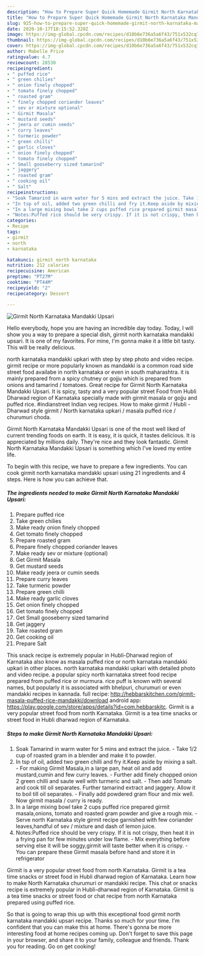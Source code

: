 ```yaml
---
description: "How to Prepare Super Quick Homemade Girmit North Karnataka Mandakki Upsari"
title: "How to Prepare Super Quick Homemade Girmit North Karnataka Mandakki Upsari"
slug: 925-how-to-prepare-super-quick-homemade-girmit-north-karnataka-mandakki-upsari
date: 2020-10-17T18:15:52.320Z
image: https://img-global.cpcdn.com/recipes/d10b6e736a5a6f43/751x532cq70/girmit-north-karnataka-mandakki-upsari-recipe-main-photo.jpg
thumbnail: https://img-global.cpcdn.com/recipes/d10b6e736a5a6f43/751x532cq70/girmit-north-karnataka-mandakki-upsari-recipe-main-photo.jpg
cover: https://img-global.cpcdn.com/recipes/d10b6e736a5a6f43/751x532cq70/girmit-north-karnataka-mandakki-upsari-recipe-main-photo.jpg
author: Mabelle Price
ratingvalue: 4.7
reviewcount: 28530
recipeingredient:
- " puffed rice"
- " green chilies"
- " onion finely chopped"
- " tomato finely chopped"
- " roasted gram"
- " finely chopped coriander leaves"
- " sev or mixture optional"
- " Girmit Masala"
- " mustard seeds"
- " jeera or cumin seeds"
- " curry leaves"
- " turmeric powder"
- " green chilli"
- " garlic cloves"
- " onion finely chopped"
- " tomato finely chopped"
- " Small gooseberry sized tamarind"
- " jaggery"
- " roasted gram"
- " cooking oil"
- " Salt"
recipeinstructions:
- "Soak Tamarind in warm water for 5 mins and extract the juice. Take 1/2 cup of roasted gram in a blender and make it to powder."
- "In tsp of oil, added two green chilli and fry it.Keep aside by mixing a salt. For making Girmit Masala,in a large pan, heat oil and add mustard,cumin and few curry leaves. Further add finely chopped onion 2 green chilli and saute well with turmeric and salt. Then add Tomato and cook till oil separates. Further tamarind extract and jaggery. Allow it to boil till oil separates. Finally add powdered gram flour and mix well. Now girmit masala / curry is ready."
- "In a large mixing bowl take 2 cups puffed rice prepared girmit masala,onions, tomato and roasted gram powder and give a rough mix. Serve north Karnataka style girmit recipe garnished with few coriander leaves,handful of sev / mixture and dash of lemon juice."
- "Notes:Puffed rice should be very crispy. If it is not crispy, then heat it in a frying pan for few minutes under low flame. Mix everything before serving else it will be soggy,girmit will taste better when it is crispy. You can prepare these Girmit masala before hand and store it in refrigerator"
categories:
- Recipe
tags:
- girmit
- north
- karnataka

katakunci: girmit north karnataka 
nutrition: 212 calories
recipecuisine: American
preptime: "PT27M"
cooktime: "PT44M"
recipeyield: "2"
recipecategory: Dessert

---
```



![Girmit North Karnataka Mandakki Upsari](https://img-global.cpcdn.com/recipes/d10b6e736a5a6f43/751x532cq70/girmit-north-karnataka-mandakki-upsari-recipe-main-photo.jpg)

Hello everybody, hope you are having an incredible day today. Today, I will show you a way to prepare a special dish, girmit north karnataka mandakki upsari. It is one of my favorites. For mine, I'm gonna make it a little bit tasty. This will be really delicious.

north karnataka mandakki upkari with step by step photo and video recipe. girmit recipe or more popularly known as mandakki is a common road side street food availabe in north karnataka or even in south maharashtra. it is mainly prepared from a spicy chutney or gojju which is prepared from onions and tamarind / tomatoes. Great recipe for Girmit North Karnataka Mandakki Upsari. It is spicy, tasty and a very popular street Food from Hubli Dharwad region of Karnataka specially made with girmit masala or gojju and puffed rice. #indianstreet Indian veg recipes. How to make girmit / Hubli - Dharwad style girmit / North karnataka upkari / masala puffed rice / churumuri choda.

Girmit North Karnataka Mandakki Upsari is one of the most well liked of current trending foods on earth. It is easy, it is quick, it tastes delicious. It is appreciated by millions daily. They're nice and they look fantastic. Girmit North Karnataka Mandakki Upsari is something which I've loved my entire life.


To begin with this recipe, we have to prepare a few ingredients. You can cook girmit north karnataka mandakki upsari using 21 ingredients and 4 steps. Here is how you can achieve that.

<!--inarticleads1-->

##### The ingredients needed to make Girmit North Karnataka Mandakki Upsari:

1. Prepare  puffed rice
1. Take  green chilies
1. Make ready  onion finely chopped
1. Get  tomato finely chopped
1. Prepare  roasted gram
1. Prepare  finely chopped coriander leaves
1. Make ready  sev or mixture (optional)
1. Get  Girmit Masala
1. Get  mustard seeds
1. Make ready  jeera or cumin seeds
1. Prepare  curry leaves
1. Take  turmeric powder
1. Prepare  green chilli
1. Make ready  garlic cloves
1. Get  onion finely chopped
1. Get  tomato finely chopped
1. Get  Small gooseberry sized tamarind
1. Get  jaggery
1. Take  roasted gram
1. Get  cooking oil
1. Prepare  Salt


This snack recipe is extremely popular in Hubli-Dharwad region of Karnataka also know as masala puffed rice or north karnataka mandakki upkari in other places. north karnataka mandakki upkari with detailed photo and video recipe. a popular spicy north karnataka street food recipe prepared from puffed rice or murmura. rice puff is known with several names, but popularly it is associated with bhelpuri, churumuri or even mandakki recipes in kannada. full recipe: http://hebbarskitchen.com/girmit-masala-puffed-rice-mandakki/download android app: https://play.google.com/store/apps/details?id=com.hebbarskitc. Girmit is a very popular street food from north Karnataka. Girmit is a tea time snacks or street food in Hubli dharwad region of Karnataka. 

<!--inarticleads2-->

##### Steps to make Girmit North Karnataka Mandakki Upsari:

1. Soak Tamarind in warm water for 5 mins and extract the juice. - Take 1/2 cup of roasted gram in a blender and make it to powder.
1. In tsp of oil, added two green chilli and fry it.Keep aside by mixing a salt. - For making Girmit Masala,in a large pan, heat oil and add mustard,cumin and few curry leaves. - Further add finely chopped onion 2 green chilli and saute well with turmeric and salt. - Then add Tomato and cook till oil separates. Further tamarind extract and jaggery. Allow it to boil till oil separates. - Finally add powdered gram flour and mix well. Now girmit masala / curry is ready.
1. In a large mixing bowl take 2 cups puffed rice prepared girmit masala,onions, tomato and roasted gram powder and give a rough mix. - Serve north Karnataka style girmit recipe garnished with few coriander leaves,handful of sev / mixture and dash of lemon juice.
1. Notes:Puffed rice should be very crispy. If it is not crispy, then heat it in a frying pan for few minutes under low flame. - Mix everything before serving else it will be soggy,girmit will taste better when it is crispy. - You can prepare these Girmit masala before hand and store it in refrigerator


Girmit is a very popular street food from north Karnataka. Girmit is a tea time snacks or street food in Hubli dharwad region of Karnataka. Learn how to make North Karnataka churumuri or mandakki recipe. This chat or snacks recipe is extremely popular in Hubli-dharwad region of Karnataka. Girmit is a tea time snacks or street food or chat recipe from north Karnataka prepared using puffed rice. 

So that is going to wrap this up with this exceptional food girmit north karnataka mandakki upsari recipe. Thanks so much for your time. I'm confident that you can make this at home. There's gonna be more interesting food at home recipes coming up. Don't forget to save this page in your browser, and share it to your family, colleague and friends. Thank you for reading. Go on get cooking!
